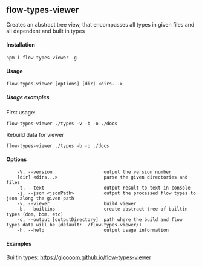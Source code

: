 ## flow-types-viewer

Creates an abstract tree view, that encompasses all types in given files and all dependent and built in types

#### Installation
```
npm i flow-types-viewer -g
```

#### Usage
```
flow-types-viewer [options] [dir] <dirs...>
```

##### Usage examples
First usage:
```
flow-types-viewer ./types -v -b -o ./docs
```
Rebuild data for viewer
```
flow-types-viewer ./types -b -o ./docs
```

#### Options
```
    -V, --version                   output the version number
    [dir] <dirs...>                 parse the given directories and files
    -t, --text                      output result to text in console
    -j, --json <jsonPath>           output the processed flow types to json along the given path
    -v, --viewer                    build viewer
    -b, --builtins                  create abstract tree of builtin types (dom, bom, etc)
    -o, --output [outputDirectory]  path where the build and flow types data will be (default: ./flow-types-viewer/)
    -h, --help                      output usage information
```

#### Examples

Builtin types: https://gloooom.github.io/flow-types-viewer
